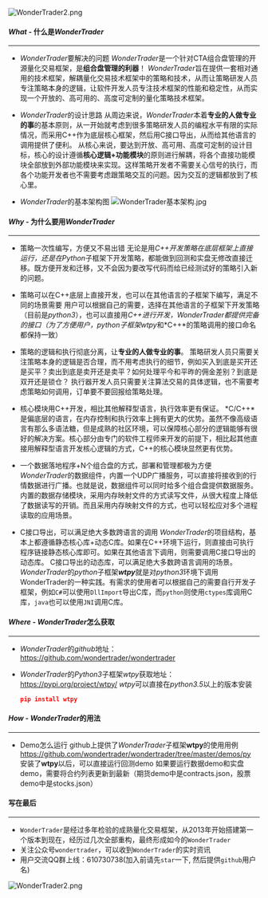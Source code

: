 ![WonderTrader2.png](http://wt.f-sailors.cn/wt/logo_qcode_ad.jpg)

#### *What* - 什么是*WonderTrader*

* * *

* *WonderTrader*要解决的问题
    *WonderTrader*是一个针对CTA组合盘管理的开源量化交易框架，是**组合盘管理的利器**！
    *WonderTrader*旨在提供一套相对通用的技术框架，解耦量化交易技术框架中的策略和技术，从而让策略研发人员专注策略本身的逻辑，让软件开发人员专注技术框架的性能和稳定性，从而实现一个开放的、高可用的、高度可定制的量化策略技术框架。

* *WonderTrader*的设计思路
    从周边来说，*WonderTrader*本着**专业的人做专业的事**的基本原则，从一开始就考虑到很多策略研发人员的编程水平有限的实际情况，而采用C++作为底层核心框架，然后用C接口导出，从而给其他语言的调用提供了便利。
    从核心来说，要达到开放、高可用、高度可定制的设计目标，核心的设计遵循**核心逻辑+功能模块**的原则进行解耦，将各个直接功能模块全部放到外部功能模块来实现。这样策略开发者不需要关心信号的执行，而各个功能开发者也不需要考虑跟策略交互的问题。因为交互的逻辑都放到了核心里。  

* *WonderTrader*的基本架构图
    ![WonderTrader基本架构.jpg](http://wt.f-sailors.cn/wt/structure.jpg)

#### *Why* - 为什么要用*WonderTrader*

* * *

* 策略一次性编写，方便又不易出错
    无论是用*C++*开发策略在底层框架上直接运行，还是在*Python*子框架下开发策略，都能做到回测和实盘无修改直接迁移。既方便开发和迁移，又不会因为要改写代码而给已经测试好的策略引入新的问题。

* 策略可以在C++底层上直接开发，也可以在其他语言的子框架下编写，满足不同的场景需要
    用户可以根据自己的需要，选择在其他语言的子框架下开发策略（目前是*python3*），也可以直接用*C++*进行开发，*WonderTrader*都提供完备的接口（为了方便用户，*python*子框架*wtpy*和*C++*的策略调用的接口命名都保持一致）

* 策略的逻辑和执行彻底分离，让**专业的人做专业的事**。
    策略研发人员只需要关注策略本身的逻辑是否合理，而不用考虑执行的细节，例如买入到底是买开还是买平？卖出到底是卖开还是卖平？如何处理平今和平昨的佣金差别？到底是双开还是锁仓？
    执行器开发人员只需要关注算法交易的具体逻辑，也不需要考虑策略如何调用，订单要不要回报给策略处理。

* 核心模块用C++开发，相比其他解释型语言，执行效率更有保证。
    *C/C++*是偏底层的语言，在内存控制和执行效率上拥有更大的优势。虽然不像高级语言有那么多语法糖，但是成熟的社区环境，可以保障核心部分的逻辑能够有很好的解决方案。核心部分由专门的软件工程师来开发的前提下，相比起其他直接用解释型语言开发核心逻辑的方式，C++的核心模块显然更有优势。

* 一个数据落地程序+N个组合盘的方式，部署和管理都极为方便
    *WonderTrader*的数据组件，内置一个UDP广播服务，可以直接将接收到的行情数据进行广播。也就是说，数据组件可以同时给多个组合盘提供数据服务。
    内置的数据存储模块，采用内存映射文件的方式读写文件，从很大程度上降低了数据读写的开销。而且采用内存映射文件的方式，也可以轻松应对多个进程读取的应用场景。

* C接口导出，可以满足绝大多数跨语言的调用
    *WonderTrader*的项目结构，基本上都遵循静态核心库+动态C库。如果在C++环境下运行，则直接由可执行程序链接静态核心库即可。如果在其他语言下调用，则需要调用C接口导出的动态库。
    C接口导出的动态库，可以满足绝大多数跨语言调用的场景。*WonderTrader*的*python*子框架***wtpy***就是对*python3*环境下调用WonderTrader的一种实践。有需求的使用者可以根据自己的需要自行开发子框架，例如`C#`可以使用`DllImport`导出C库，而`python`则使用`ctypes`库调用C库，`java`也可以使用`JNI`调用C库。

#### *Where* - *WonderTrader*怎么获取

* * *

* *WonderTrader*的*github*地址：<https://github.com/wondertrader/wondertrader>

* *WonderTrader*的*Python3*子框架*wtpy*获取地址：<https://pypi.org/project/wtpy/>
    *wtpy*可以直接在*python3.5*以上的版本安装

    ``` json
    pip install wtpy
    ```

#### *How* - *WonderTrader*的用法

* * *

* Demo怎么运行
    github上提供了*WonderTrader*子框架**wtpy**的使用用例  
    <https://github.com/wondertrader/wondertrader/tree/master/demos/py>
    安装了**wtpy**以后，可以直接运行回测demo
    如果要运行数据demo和实盘demo，需要将合约列表更新到最新（期货demo中是contracts.json，股票demo中是stocks.json）

#### 写在最后

* * *

* `WonderTrader`是经过多年检验的成熟量化交易框架，从2013年开始搭建第一个版本到现在，经历过几次全部重构，最终形成如今的`WonderTrader`
* 关注公众号`wondertrader`，可以收到`WonderTrader`的实时资讯
* 用户交流QQ群上线：610730738(加入前请先`star`一下, 然后提供`github`用户名)

![WonderTrader2.png](http://wt.f-sailors.cn/wt/logo_qcode_ad.jpg)